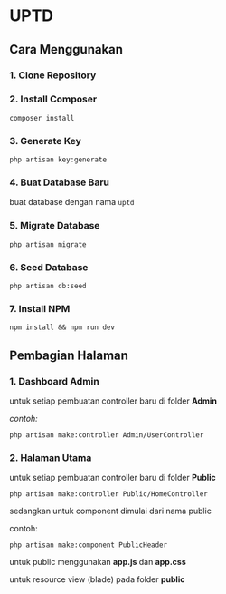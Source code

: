 # UPTD

## Cara Menggunakan

### 1. Clone Repository
### 2. Install Composer
```cli
composer install
```
### 3. Generate Key
```cli
php artisan key:generate
```
### 4. Buat Database Baru
buat database dengan nama ```uptd```

### 5. Migrate Database
```cli
php artisan migrate
```
### 6. Seed Database
```cli
php artisan db:seed
```
### 7. Install NPM
```cli
npm install && npm run dev
```

## Pembagian Halaman

### 1. Dashboard Admin

untuk setiap pembuatan controller baru di folder __Admin__

_contoh:_

```cli
php artisan make:controller Admin/UserController
```

### 2. Halaman Utama

untuk setiap pembuatan controller baru di folder __Public__

```cli
php artisan make:controller Public/HomeController
```

sedangkan untuk component dimulai dari nama public

contoh:
```cli
php artisan make:component PublicHeader
```

untuk public menggunakan __app.js__ dan __app.css__


untuk resource view (blade) pada folder __public__